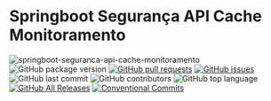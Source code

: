 # Springboot Segurança API Cache Monitoramento

![springboot-seguranca-api-cache-monitoramento](https://github.com/danielso2007/springboot-seguranca-api-cache-monitoramento/workflows/springboot-seguranca-api-cache-monitoramento/badge.svg)
![GitHub package version](https://img.shields.io/github/package-json/v/danielso2007/springboot-seguranca-api-cache-monitoramento.svg)
[![GitHub pull requests](https://img.shields.io/github/issues-pr-raw/danielso2007/springboot-seguranca-api-cache-monitoramento.svg)](https://github.com/danielso2007/springboot-seguranca-api-cache-monitoramento/pulls)
[![GitHub issues](https://img.shields.io/github/issues/danielso2007/springboot-seguranca-api-cache-monitoramento.svg)](https://github.com/danielso2007/springboot-seguranca-api-cache-monitoramento/issues?q=is%3Aopen+is%3Aissue)
![GitHub last commit](https://img.shields.io/github/last-commit/danielso2007/springboot-seguranca-api-cache-monitoramento.svg)
![GitHub contributors](https://img.shields.io/github/contributors/danielso2007/springboot-seguranca-api-cache-monitoramento.svg)
![GitHub top language](https://img.shields.io/github/languages/top/danielso2007/springboot-seguranca-api-cache-monitoramento.svg)
[![GitHub All Releases](https://img.shields.io/github/downloads/danielso2007/springboot-seguranca-api-cache-monitoramento/total.svg)](https://github.com/danielso2007/springboot-seguranca-api-cache-monitoramento/archive/master.zip)
[![Conventional Commits](https://img.shields.io/badge/Conventional%20Commits-1.0.0-yellow.svg)](https://conventionalcommits.org)